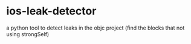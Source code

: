 # ios-leak-detector
a python tool to detect leaks in the objc project (find the blocks that not using strongSelf)

